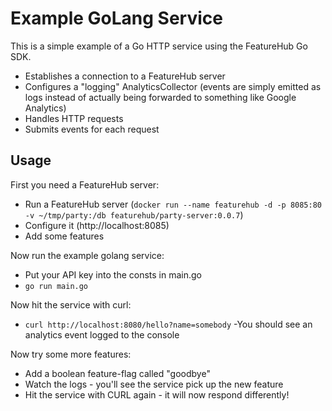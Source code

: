 Example GoLang Service
======================

This is a simple example of a Go HTTP service using the FeatureHub Go SDK.
- Establishes a connection to a FeatureHub server
- Configures a "logging" AnalyticsCollector (events are simply emitted as logs instead of actually being forwarded to something like Google Analytics)
- Handles HTTP requests
- Submits events for each request


Usage
-----

First you need a FeatureHub server:
- Run a FeatureHub server (`docker run --name featurehub -d -p 8085:80 -v ~/tmp/party:/db featurehub/party-server:0.0.7`)
- Configure it (http://localhost:8085)
- Add some features

Now run the example golang service:
- Put your API key into the consts in main.go
- `go run main.go`

Now hit the service with curl:
- `curl http://localhost:8080/hello?name=somebody`
-You should see an analytics event logged to the console

Now try some more features:
- Add a boolean feature-flag called "goodbye"
- Watch the logs - you'll see the service pick up the new feature
- Hit the service with CURL again - it will now respond differently!
